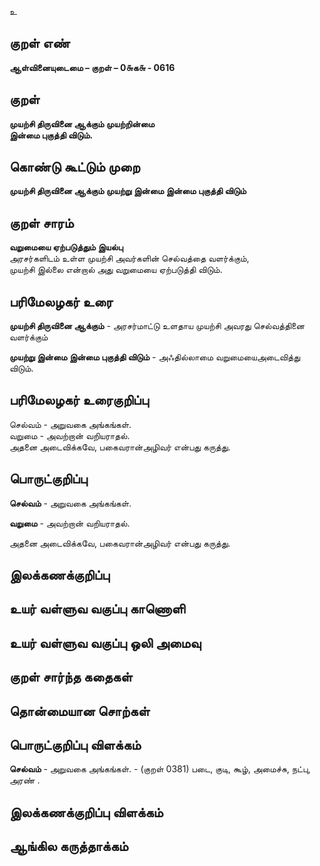 உ

## குறள் எண் 

**ஆள்வினையுடைமை – குறள் – 0௬க௬ - 0616**  

## குறள் 

**முயற்சி திருவினை ஆக்கும் முயற்றின்மை  
இன்மை புகுத்தி விடும்.**  

## கொண்டு கூட்டும் முறை

**முயற்சி திருவினை ஆக்கும் முயற்று இன்மை இன்மை புகுத்தி விடும்** 

## குறள் சாரம் 

**வறுமையை ஏற்படுத்தும் இயல்பு**  
அரசர்களிடம் உள்ள முயற்சி அவர்களின் செல்வத்தை வளர்க்கும்,  
முயற்சி இல்லை என்றால் அது வறுமையை ஏற்படுத்தி விடும்.  

## பரிமேலழகர் உரை

**முயற்சி திருவினை ஆக்கும்** - அரசர்மாட்டு உளதாய முயற்சி அவரது செல்வத்தினை வளர்க்கும்  

**முயற்று இன்மை இன்மை புகுத்தி விடும்** - அஃதில்லாமை வறுமையைஅடைவித்து விடும். 

## பரிமேலழகர் உரைகுறிப்பு   

செல்வம் - அறுவகை அங்கங்கள்.  
வறுமை - அவற்றான் வறியராதல்.  
அதனை அடைவிக்கவே, பகைவரான்அழிவர் என்பது கருத்து.    

## பொருட்குறிப்பு 

**செல்வம்** - அறுவகை அங்கங்கள்.  

**வறுமை** - அவற்றான் வறியராதல்.  

அதனை அடைவிக்கவே, பகைவரான்அழிவர் என்பது கருத்து.     

## இலக்கணக்குறிப்பு  


## உயர் வள்ளுவ வகுப்பு காணொளி


## உயர் வள்ளுவ வகுப்பு ஒலி அமைவு 

 
## குறள் சார்ந்த கதைகள் 


## தொன்மையான சொற்கள்


## பொருட்குறிப்பு விளக்கம்

**செல்வம்** - அறுவகை அங்கங்கள். - (குறள் 0381) படை, குடி, கூழ், அமைச்சு, நட்பு, அரண் .  

## இலக்கணக்குறிப்பு விளக்கம்


## ஆங்கில கருத்தாக்கம் 


